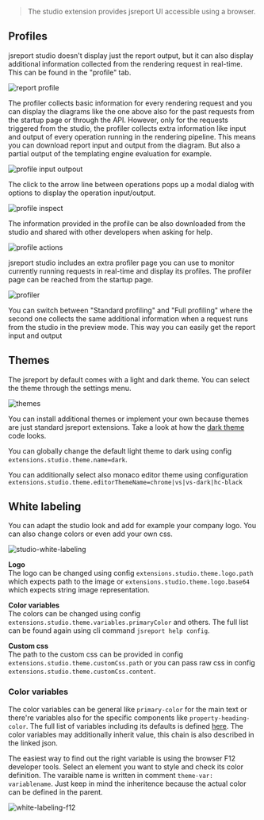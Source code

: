 

> The studio extension provides jsreport UI accessible using a browser.

## Profiles

jsreport studio doesn't display just the report output, but it can also display additional information collected from the rendering request in real-time. 
This can be found in the "profile" tab.

![report profile](/learn/static-resources/report-profile.png)

The profiler collects basic information for every rendering request and you can display the diagrams like the one above also for the past requests from the startup page or through the API.
However, only for the requests triggered from the studio, the profiler collects extra information like input and output of every operation running in the rendering pipeline.
This means you can download report input and output from the diagram. But also a partial output of the templating engine evaluation for example.

![profile input outpout](/learn/static-resources/profile-input-output.png)

The click to the arrow line between operations pops up a modal dialog with options to display the operation input/output.

![profile inspect](/learn/static-resources/profile-inspect.png)

The information provided in the profile can be also downloaded from the studio and shared with other developers when asking for help.

![profile actions](/learn/static-resources/profile-actions.png)

jsreport studio includes an extra profiler page you can use to monitor currently running requests in real-time and display its profiles.
The profiler page can be reached from the startup page.

![profiler](/learn/static-resources/profiler.png)

You can switch between "Standard profiling" and "Full profiling" where the second one collects the same additional information when a request runs from the studio in the preview mode.
This way you can easily get the report input and output

## Themes
The jsreport by default comes with a light and dark theme. You can select the theme through the settings menu.    

![themes](/img/studio-themes.png)

You can install additional themes or implement your own because themes are just standard jsreport extensions. Take a look at how the [dark theme](https://github.com/jsreport/jsreport-studio-theme-dark) code looks.

You can globally change the default light theme to dark using config<br/>       `extensions.studio.theme.name=dark`. 

You can additionally select also monaco editor theme using configuration<br/>
`extensions.studio.theme.editorThemeName=chrome|vs|vs-dark|hc-black` 


## White labeling
You can adapt the studio look and add for example your company logo. You can also change colors or even add your own css.

![studio-white-labeling](/img/studio-white-labeling.png)

**Logo**<br/>
The logo can be changed using config `extensions.studio.theme.logo.path` which expects path to the image or `extensions.studio.theme.logo.base64` which expects string image representation.

**Color variables**<br/>
The colors can be changed using config `extensions.studio.theme.variables.primaryColor` and others. The full list can be found again using cli command `jsreport help config`.

**Custom css**<br/>
The path to the custom css can be provided in config `extensions.studio.theme.customCss.path` or you can pass raw css in config `extensions.studio.theme.customCss.content`.

### Color variables
The color variables can be general like `primary-color` for the main text or there're variables also for the specific components like `property-heading-color`. The full list of variables including its defaults is defined [here](https://github.com/jsreport/jsreport-studio/blob/master/lib/themeVarsDefinition.json). The color variables may additionally inherit value, this chain is also described in the linked json.

The easiest way to find out the right variable is using the browser F12 developer tools. Select an element you want to style and check its color definition. The varaible name is written in comment `theme-var: variablename`. Just keep in mind the inheritence because the actual color can be defined in the parent.    

![white-labeling-f12](/img/white-labeling-f12.png)
